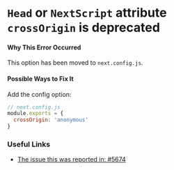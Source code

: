 # `Head` or `NextScript` attribute `crossOrigin` is deprecated

#### Why This Error Occurred

This option has been moved to `next.config.js`.

#### Possible Ways to Fix It

Add the config option:

```js
// next.config.js
module.exports = {
  crossOrigin: 'anonymous'
}
```

### Useful Links

- [The issue this was reported in: #5674](https://github.com/zeit/next.js/issues/5674)
